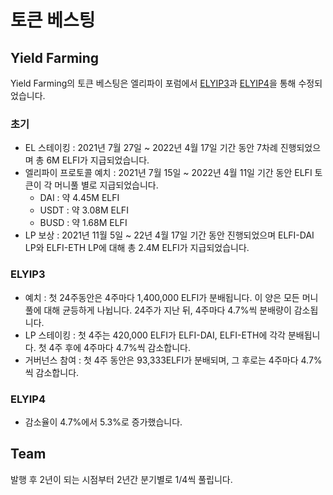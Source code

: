 # 토큰 베스팅

## Yield Farming

Yield Farming의 토큰 베스팅은 엘리파이 포럼에서  [ELYIP3](https://forum.elyfi.world/t/elyip3-elfi-token-distribution-plan/158)과 [ELYIP4](https://forum.elyfi.world/t/elyip4-proposal-to-change-elfi-token-distribution-reduction-rate/168)을 통해 수정되었습니다.

### 초기

- EL 스테이킹 : 2021년 7월 27일 ~ 2022년 4월 17일 기간 동안 7차례 진행되었으며 총 6M ELFI가 지급되었습니다.
- 엘리파이 프로토콜 예치 : 2021년 7월 15일 ~ 2022년 4월 11일 기간 동안 ELFI 토큰이 각 머니풀 별로 지급되었습니다.
    - DAI : 약 4.45M ELFI
    - USDT : 약 3.08M ELFI
    - BUSD : 약 1.68M ELFI
- LP 보상 : 2021년 11월 5일 ~ 22년 4월 17일 기간 동안 진행되었으며 ELFI-DAI LP와 ELFI-ETH LP에 대해 총 2.4M ELFI가 지급되었습니다.

### ELYIP3

- 예치 : 첫 24주동안은 4주마다 1,400,000 ELFI가 분배됩니다. 이 양은 모든 머니풀에 대해 균등하게 나뉩니다. 24주가 지난 뒤, 4주마다 4.7%씩 분배량이 감소됩니다.
- LP 스테이킹 : 첫 4주는 420,000 ELFI가 ELFI-DAI, ELFI-ETH에 각각 분배됩니다. 첫 4주 후에 4주마다 4.7%씩 감소합니다.
- 거버넌스 참여 : 첫 4주 동안은 93,333ELFI가 분배되며, 그 후로는 4주마다 4.7%씩 감소합니다.

### ELYIP4

- 감소율이 4.7%에서 5.3%로 증가했습니다.

## Team

발행 후 2년이 되는 시점부터 2년간 분기별로 1/4씩 풀립니다.